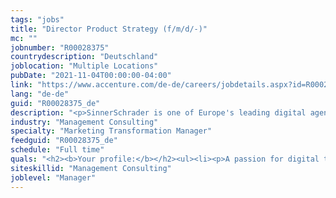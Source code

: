 ```yaml
---
tags: "jobs"
title: "Director Product Strategy (f/m/d/-)"
mc: ""
jobnumber: "R00028375"
countrydescription: "Deutschland"
joblocation: "Multiple Locations"
pubDate: "2021-11-04T00:00:00-04:00"
link: "https://www.accenture.com/de-de/careers/jobdetails.aspx?id=R00028375_de"
lang: "de-de"
guid: "R00028375_de"
description: "<p>SinnerSchrader is one of Europe's leading digital agencies focusing on the design and development of digital products and services. More than 600 employees work on the digital transformation for companies such as Audi comdirect bank ERGO Telefónica Unitymedia and VW. SinnerSchrader was founded in 1996 has been listed on the stock exchange since 1999 and has offices in Hamburg Berlin Frankfurt am Main Munich Zurich and Prague. SinnerSchrader has been part of Accenture Interactive since April 2017.</p><p></p><p>We’re looking for strategists who want to transform digital transformation. Strategists who can shape and revolutionise tomorrow’s digital platforms using well grounded methods technical expertise and creativity. You’re the kind of person who takes a radical look through the eyes of the user and develops beneficial and innovative solutions that make everyday life simpler and – above all – better. That’s why service and experience design are your stock-in-trade in addition to a conventional strategic repertoire. You have a strong understanding of brands and their business challenges in the digital age. You have outstanding communication and methodical skills and have a talent for thinking both analytically and creatively.</p><p></p><p><b>Who we are:</b></p><ul><li><p>You’ll join an international team with strategists from varied backgrounds from sociologists to straight-up product strategists from cultural omnivores to economists</p></li><li><p>Our broad spectrum of strategic capabilities as a team today is owed to our diverse experiences skills cultures and personalities</p></li><li><p>Our different backgrounds help us to understand connect and translate between clients client’s clients colleagues and robots</p></li></ul><p></p><p><b>What we offer:</b></p><ul><li><p>Exciting and innovative projects for well-known companies</p></li><li><p>Varied tasks and space for personal responsibility</p></li><li><p>Professional and personal development</p></li><li><p>Creative exchange with your strategy team and the SinnerSchrader team</p></li><li><p>Great benefits a pleasant working atmosphere and short decision-making processes</p></li></ul>"
industry: "Management Consulting"
specialty: "Marketing Transformation Manager"
feedguid: "R00028375_de"
schedule: "Full time"
quals: "<h2><b>Your profile:</b></h2><ul><li><p>A passion for digital themes – from vision-setting and conceptual development through to use cases and organisational structures</p></li><li><p>At least 5 years of strategy or service design experience at an agency or in the field of strategic consulting in a management consultancy</p></li><li><p>A wish to work in a multidisciplinary agency and client teams with a sound grasp of highly agile working environments</p></li><li><p>Experience with and knowledge of a broad spectrum of strategic tasks – from analysis and research ideation experience design right through to digital business strategies</p></li><li><p>Confidence in producing persuasive presentations and effective workshops – and representing the company successfully to clients</p></li><li><p>Very good language skills in German and/or English</p></li></ul>"
siteskillid: "Management Consulting"
joblevel: "Manager"
---
```

